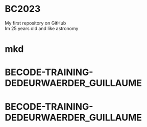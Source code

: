 # BC2023
My first repository on GitHub <br>
Im 25 years old and like astronomy
# mkd
# BECODE-TRAINING-DEDEURWAERDER_GUILLAUME
# BECODE-TRAINING-DEDEURWAERDER_GUILLAUME
